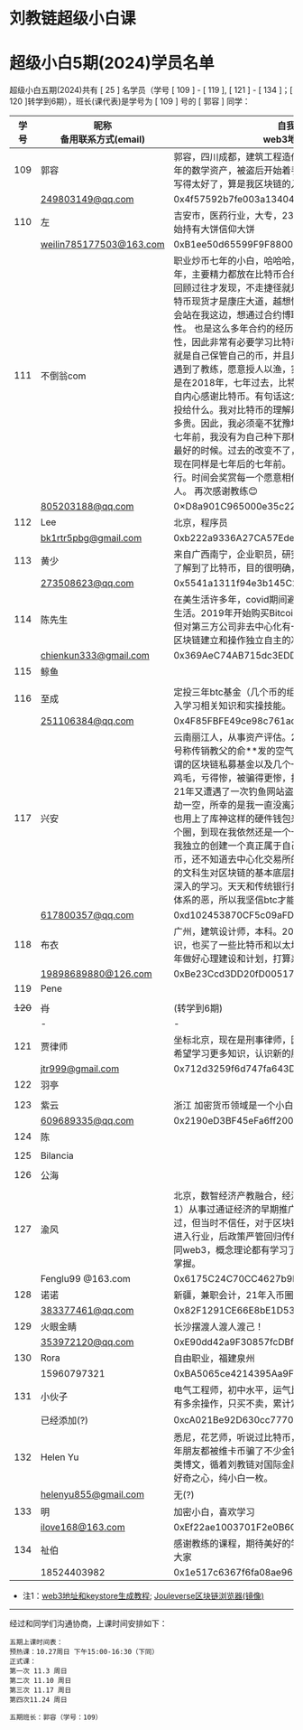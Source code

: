 # 刘教链超级小白课
# 超级小白5期(2024)学员名单

超级小白五期(2024)共有 [ 25 ] 名学员（学号 [ 109 ] - [ 119 ], [ 121 ] - [ 134 ]；[ 120 ]转学到6期），班长(课代表)是学号为 [ 109 ] 号的 [ 郭容 ] 同学：

| 学号 | 昵称 <br> 备用联系方式(email) | 自我介绍 <br> web3地址[注1] |
|-|-|-|
| 109 | 郭容 | 郭容，四川成都，建筑工程造价咨询，加密的小白，定投了5年的数学资产，被盗后开始着手学习。教链的《比特币史话》写得太好了，算是我区块链的入门书籍。 |
|| 249803149@qq.com | 0x4f57592b7fe003a1340467Acb0Eb4A851caFE475 |
| 110 | 左 | 吉安市，医药行业，大专，23年10月初识大饼，24年4月开始持有大饼信仰大饼 |
|| weilin785177503@163.com | 0xB1ee50d65599F9F8800dB9A4B4A71aD3197FD8A9 |
| 111 | 不倒翁com |  职业炒币七年的小白，哈哈哈，实在惭愧。 现居成都，这些年，主要精力都放在比特币合约上，亏亏赚赚，兜兜转转。 回顾过往才发现，不走捷径就是最大的捷径。定投、配置比特币现货才是康庄大道，越想快，越要慢。预期降低，时间会站在我这边，想通过合约博取高收益，具有极大的偶然性。 也是这么多年合约的经历让我意识到风险错配的重要性，因此非常有必要学习比特币现货的基本知识，首当其冲就是自己保管自己的币，并且是安全地保管自己的币。恰好遇到了教练，愿意授人以渔，实在是我的幸运。 初遇比特币是在2018年，七年过去，比特币改变了我的人生轨迹，我发自内心感谢比特币。有句话这么说:你感恩什么，就把你的钱投给什么。我对比特币的理解是:自由有多贵，比特币就该有多贵。因此，我必须毫不犹豫地、无所畏惧地配置比特币。七年前，我没有为自己种下那棵树，但我相信，现在同样是最好的时候。过去的改变不了，能把握的一定是现在，因为现在同样是七年后的七年前。 知不足而奋进，望远山而前行。时间会奖赏每一个愿意相信、愿意学习且意志坚定的人。 再次感谢教练😊 |
|| 805203188@qq.com | 0×D8a901C965000e35c22cc597bE3fe7098598C295 |
| 112 | Lee | 北京，程序员 |
|| bk1rtr5pbg@gmail.com | 0xb222a9336A27CA57Ede1b4084aE47ed5d29BfAc9 |
| 113 | 黄少 | 来自广西南宁，企业职员，研究生学历。在同学的影响下，了解到了比特币，目的很明确，就是想通过比特币赚钱。 |
|| 273508623@qq.com | 0x5541a1311f94e3b145C22d0467bDf106b30a60c6 |
| 114 | 陈先生 | 在美生活许多年，covid期间避险离开，目前在粤港澳大湾区生活。2019年开始购买Bitcoin, 有用hard wallet Ledger，但对第三方公司非去中心化有一点担忧，想向刘教链学会在区块链建立和操作独立自主的冷钱包 |
|| chienkun333@gmail.com | 0x369AeC74AB715dc3EDDcbe62aC5A07af5FC8C369 |
| 115 | 鲸鱼 | |
||  |  |
| 116 | 至成 | 定投三年btc基金（几个币的组合），经历过被盗丢币，想深入学习相关知识和实操技能。 |
|| 251106384@qq.com | 0x4F85FBFE49ce98c761ac53e1Fe4e30e8AEa789eC |
| 117 | 兴安 | 云南丽江人，从事资产评估。2018年3月因朋友的介绍入坑号称传销教父的俞\*\*发的空气币，后来又辗转成都，投资所谓的区块链私募基金以及几个一级市场项目，结果都是一地鸡毛，亏得惨，被骗得更惨，打脱了牙和血吞，不可名状，21年又遭遇了一次钓鱼网站盗币，在币安的btc eth uni被洗劫一空，所幸的是我一直没离开，一直在不断的自我学习，也用上了库神这样的硬件钱包来存放我的btc，但我深知在这个圈，到现在我依然还是一个十足的小白，因为我还不能自我独立的创建一个真正属于自己的冷钱包，并居于此收发币，还不知道去中心化交易所的应用，电脑都还不怎么会用的文科生对区块链的基本底层技术更是一窍不同，所以我要深入的学习。天天和传统银行打交道的我，深知中心化货币体系的恶，所以我坚信btc才能代表未来。 |
|| 617800357@qq.com | 0xd102453870CF5c09aFD03f9C68DdE09b28fe60A8 |
| 118 | 布衣 | 广州，建筑设计师，本科。2022年了解学习了比特币入门知识，也买了一些比特币和以太坊，后面学习中断了两年，今年做好心理建设和计划，打算系统研究和学习比特币。 |
|| 19898689880@126.com | 0xBe23Ccd3DD20fD005177eBF58b78F2271443C2aA |
| 119 | Pene | |
|| |  |
| <strike>120</strike> | <strike>肖</strike> | (转学到6期) |
|| - | - |
| 121 | 贾律师 | 坐标北京，现在是刑事律师，因为案件接触到了虚拟货币，希望学习更多知识，认识新的朋友 |
|| jtr999@gmail.com | 0x712d3259f6d747fa643D9227778Eb664F463320D |
| 122 | 羽亭 | |
|| |  |
| 123 | 紫云 | 浙江  加密货币领域是一个小白   需要向老师学习 |
|| 609689335@qq.com | 0x2190eD3BF45eFa6ff20069cDe93f8759b5395655 |
| 124 | 陈 | |
|| |  |
| 125 | Bilancia  | |
|| |  |
| 126 | 公海 | |
|| |  |
| 127 | 渝风 | 北京，数智经济产教融合，经济学本科，经济管理研究生。1）从事过通证经济的早期推广；2）比特币2008年就接触过，但当时不信任，对于区块链有过迷茫低谷，直到2018年进入行业，后政策严管回归传统继续做产教融合；3）本人认同web3，概念理论都有学习了解，希望在技术性操作上自己掌握。 |
|| Fenglu99 @163.com | 0x6175C24C70CC4627b9bf39a1781a27e2aaF39352 |
| 128 | 诺诺 | 新疆，兼职会计，21年入币圈 |
|| 383377461@qq.com | 0x82F1291CE66E8bE1D53C2eACe07872007F8aFA88 |
| 129 | 火眼金睛 | 长沙摆渡人渡人渡己！ |
|| 353972120@qq.com | 0xE90dd42a9F30857fcDBf984Bceaa77872D8f6bEb |
| 130 | Rora | 自由职业，福建泉州 |
|| 15960797321 | 0xBA5065ce4214395Aa9F0f7Ae1A6B33Ab4831e754 |
| 131 | 小伙子 | 电气工程师，初中水平，运气比较好搭上了时代的列车，没有多余操作，只买不卖，累计定投1250天。 |
|| 已经添加(?) | 0xcA021Be92D630cc7770036d3B57Bfd169B02A77D |
| 132 | Helen Yu | 悉尼，花艺师，听说过比特币，还有维卡币，身边的一些老年朋友都被维卡币骗了不少金钱。平时关注国际新闻和财经类博文，循着刘教链对国际金融博弈的分析，对比特币起了好奇之心，纯小白一枚。 |
|| helenyu855@gmail.com | 无(?) |
| 133 | 明 | 加密小白，喜欢学习 | 
|| ilove168@163.com | 0xEf22ae1003701F2e0B6C71Fd06bd3819E7b1E397 |
| 134 | 祉伯 | 感谢教练的课程，期待美好的学习之旅，很高兴认识链接🔗到大家 |
|| 18524403982 | 0x1e517c6367f6fa08ae96241288af7488774ddd3b |

* 注1：[web3地址和keystore生成教程](../materials/keystore_tut/README.md); [Jouleverse区块链浏览器(镜像)](https://jscan.liujiaolian.com)

---
经过和同学们沟通协商，上课时间安排如下：

```
五期上课时间表：
预热课：10.27周日 下午15:00-16:30（下同）
正式课：
第一次 11.3 周日 
第二次 11.10 周日 
第三次 11.17 周日 
第四次11.24 周日 

五期班长：郭容（学号：109）
```
